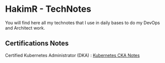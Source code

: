 # HakimR - TechNotes
You will find here all my technotes that I use in daily bases to do my DevOps and Architect work.

## Certifications Notes
Certified Kubernetes Administrator (DKA) : [Kubernetes CKA Notes](kubernetes%20CKA)
